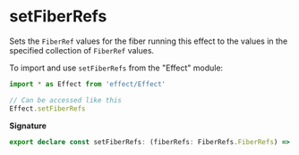 # setFiberRefs

Sets the `FiberRef` values for the fiber running this effect to the values
in the specified collection of `FiberRef` values.

To import and use `setFiberRefs` from the "Effect" module:

```ts
import * as Effect from 'effect/Effect'

// Can be accessed like this
Effect.setFiberRefs
```

**Signature**

```ts
export declare const setFiberRefs: (fiberRefs: FiberRefs.FiberRefs) => Effect<never, never, void>
```
